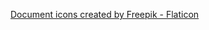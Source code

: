 <a href="https://www.flaticon.com/free-icons/document" title="document icons">Document icons created by Freepik - Flaticon</a>